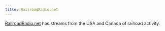 ```yaml
---
title: RailroadRadio.net
---
```

[RailroadRadio.net] has
streams from the USA and Canada of railroad activity.

[RailroadRadio.net]:https://www.railroadradio.net
